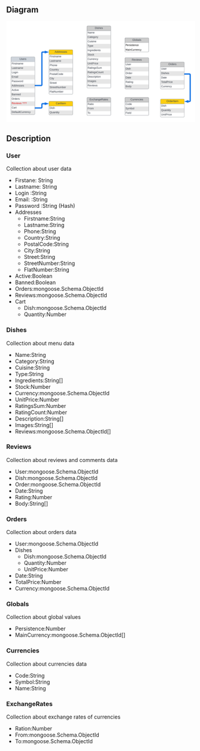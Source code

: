## Diagram

![Diagram](/Documentation/Diagram/files/diagram.png)

## Description
 
### **User**

Collection about user data

- Firstane: String
- Lastname: String
- Login :String
- Email: :String 
- Password :String (Hash)
- Addresses
  - Firstname:String
  - Lastname:String
  - Phone:String
  - Country:String
  - PostalCode:String
  - City:String
  - Street:String
  - StreetNumber:String
  - FlatNumber:String
- Active:Boolean
- Banned:Boolean
- Orders:mongoose.Schema.ObjectId
- Reviews:mongoose.Schema.ObjectId
- Cart
  - Dish:mongoose.Schema.ObjectId
  - Quantity:Number

### **Dishes**

Collection about menu data

- Name:String
- Category:String
- Cuisine:String
- Type:String
- Ingredients:String[]
- Stock:Number
- Currency:mongoose.Schema.ObjectId
- UnitPrice:Number
- RatingsSum:Number
- RatingCount:Number
- Description:String[]
- Images:String[]
- Reviews:mongoose.Schema.ObjectId[]

### **Reviews**

Collection about reviews and comments data

- User:mongoose.Schema.ObjectId
- Dish:mongoose.Schema.ObjectId
- Order:mongoose.Schema.ObjectId
- Date:String
- Rating:Number
- Body:String[]

### **Orders**

Collection about orders data

- User:mongoose.Schema.ObjectId
- Dishes
  - Dish:mongoose.Schema.ObjectId
  - Quantity:Number
  - UnitPrice:Number
- Date:String
- TotalPrice:Number
- Currency:mongoose.Schema.ObjectId

### **Globals**

Collection about global values

- Persistence:Number
- MainCurrency:mongoose.Schema.ObjectId[]

### **Currencies**

Collection about currencies data

- Code:String
- Symbol:String
- Name:String

### **ExchangeRates**

Collection about exchange rates of currencies

- Ration:Number
- From:mongoose.Schema.ObjectId
- To:mongoose.Schema.ObjectId

